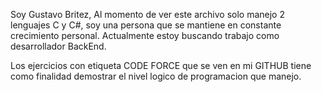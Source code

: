 
Soy Gustavo Britez, Al momento de ver este archivo solo manejo 2 lenguajes C y C#, soy una persona que se mantiene en constante crecimiento personal.
Actualmente estoy buscando trabajo como desarrollador BackEnd.

Los ejercicios con etiqueta CODE FORCE que se ven en mi GITHUB tiene como finalidad demostrar el nivel logico de programacion que manejo.

